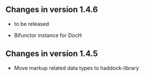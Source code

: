 ## Changes in version 1.4.6

 * to be released

 * Bifunctor instance for DocH

## Changes in version 1.4.5

 * Move markup related data types to haddock-library
